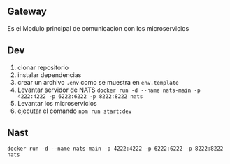 ## Gateway

Es el Modulo principal de comunicacion con los microservicios 

## Dev
1. clonar repositorio
2. instalar dependencias
3. crear un archivo `.env` como se muestra en `env.template`
4. Levantar servidor de NATS `docker run -d --name nats-main -p 4222:4222 -p 6222:6222 -p 8222:8222 nats`
4. Levantar los microservicios 
5. ejecutar el comando `npm run start:dev`

## Nast
`docker run -d --name nats-main -p 4222:4222 -p 6222:6222 -p 8222:8222 nats`